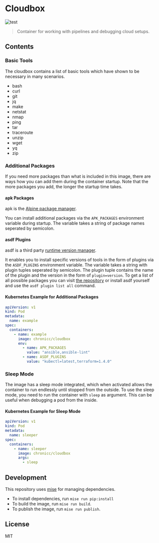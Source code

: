 # Cloudbox

![test](https://github.com/chronicc/docker-cloudbox/actions/workflows/test.yml/badge.svg?branch=main)

> Container for working with pipelines and debugging cloud setups.

## Contents

### Basic Tools

The cloudbox contains a list of basic tools which have shown to be necessary in many scenarios.

* bash
* curl
* git
* jq
* make
* netstat
* nmap
* ping
* tar
* traceroute
* unzip
* wget
* yq
* zip

### Additional Packages

If you need more packages than what is included in this image, there are ways how you can add them during the container startup. Note that the more packages you add, the longer the startup time takes.

#### apk Packages

apk is the [Alpine package manager](https://wiki.alpinelinux.org/wiki/Alpine_Package_Keeper).

You can install additional packages via the `APK_PACKAGES` environment variable during startup. The variable takes a string of package names seperated by semicolon.

#### asdf Plugins

asdf is a third party [runtime version manager](https://asdf-vm.com/).

It enables you to install specific versions of tools in the form of plugins via the `ASDF_PLUGINS` environment variable. The variable takes a string with plugin tuples seperated by semicolon. The plugin tuple contains the name of the plugin and the version in the form of `plugin=version`. To get a list of all possible packages you can visit [the repository](https://github.com/asdf-vm/asdf-plugins/tree/master/plugins) or install asdf yourself and use the `asdf plugin list all` command.

#### Kubernetes Example for Additional Packages

```yaml
apiVersion: v1
kind: Pod
metadata:
  name: example
spec:
  containers:
    - name: example
      image: chronicc/cloudbox
      env:
        - name: APK_PACKAGES
          value: "ansible,ansible-lint"
        - name: ASDF_PLUGINS
          value: "kubectl=latest,terraform=1.4.0"
```

### Sleep Mode

The image has a sleep mode integrated, which when activated allows the container to run endlessly until stopped from the outside. To use the sleep mode, you need to run the container with `sleep` as argument. This can be useful when debugging a pod from the inside.

#### Kubernetes Example for Sleep Mode

```yaml
apiVersion: v1
kind: Pod
metadata:
  name: sleeper
spec:
  containers:
    - name: sleeper
      image: chronicc/cloudbox
      args:
        - sleep
```

## Development

This repository uses [mise](https://mise.jdx.dev/) for managing dependencies.

* To install dependencies, run `mise run pip:install`
* To build the image, run `mise run build`.
* To publish the image, run `mise run publish`.

## License

MIT
